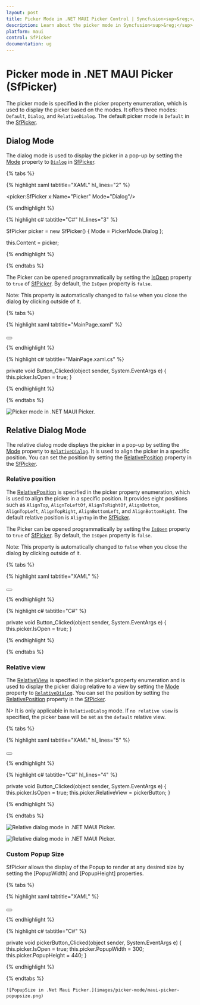 ```yaml
---
layout: post
title: Picker Mode in .NET MAUI Picker Control | Syncfusion<sup>&reg;</sup>
description: Learn about the picker mode in Syncfusion<sup>&reg;</sup> .NET MAUI Picker (SfPicker) control and its basic features.
platform: maui
control: SfPicker
documentation: ug
---
```


# Picker mode in .NET MAUI Picker (SfPicker)

The picker mode is specified in the picker property enumeration, which is used to display the picker based on the modes. It offers three modes: `Default`, `Dialog`, and `RelativeDialog`. The default picker mode is `Default` in the [SfPicker](https://help.syncfusion.com/cr/maui/Syncfusion.Maui.Picker.SfPicker.html).

## Dialog Mode

The dialog mode is used to display the picker in a pop-up by setting the [Mode](https://help.syncfusion.com/cr/maui/Syncfusion.Maui.Picker.PickerBase.html#Syncfusion_Maui_Picker_PickerBase_Mode) property to [`Dialog`](https://help.syncfusion.com/cr/maui/Syncfusion.Maui.Picker.PickerMode.html#Syncfusion_Maui_Picker_PickerMode_Dialog) in [SfPicker](https://help.syncfusion.com/cr/maui/Syncfusion.Maui.Picker.SfPicker.html).

{% tabs %}

{% highlight xaml tabtitle="XAML" hl_lines="2" %}

<picker:SfPicker x:Name="Picker"
                 Mode="Dialog"/>

{% endhighlight %}

{% highlight c# tabtitle="C#" hl_lines="3" %}

SfPicker picker = new SfPicker()
{
    Mode = PickerMode.Dialog
};

this.Content = picker;

{% endhighlight %}

{% endtabs %}

The Picker can be opened programmatically by setting the [IsOpen](https://help.syncfusion.com/cr/maui/Syncfusion.Maui.Picker.PickerBase.html#Syncfusion_Maui_Picker_PickerBase_IsOpen) property to `true` of [SfPicker](https://help.syncfusion.com/cr/maui/Syncfusion.Maui.Picker.SfPicker.html). By default, the `IsOpen` property is `false`.

Note: This property is automatically changed to `false` when you close the dialog by clicking outside of it.

{% tabs %}

{% highlight xaml tabtitle="MainPage.xaml" %}

<Grid>
    <picker:SfPicker x:Name="picker"
                         Mode="Dialog"/>
    <Button Text="Open Picker" 
            x:Name="pickerButton"
            Clicked="Button_Clicked"
            HorizontalOptions="Center"
            VerticalOptions="Center"
            HeightRequest="50" 
            WidthRequest="150">
    </Button>
</Grid>

{% endhighlight %}

{% highlight c# tabtitle="MainPage.xaml.cs" %}

private void Button_Clicked(object sender, System.EventArgs e)
{
    this.picker.IsOpen = true;
}

{% endhighlight %}

{% endtabs %}

   ![Picker mode in .NET MAUI Picker.](images/picker-mode/maui-picker-mode.gif)

## Relative Dialog Mode

The relative dialog mode displays the picker in a pop-up by setting the [Mode](https://help.syncfusion.com/cr/maui/Syncfusion.Maui.Picker.PickerBase.html#Syncfusion_Maui_Picker_PickerBase_Mode) property to [`RelativeDialog`](https://help.syncfusion.com/cr/maui/Syncfusion.Maui.Picker.PickerMode.html#Syncfusion_Maui_Picker_PickerMode_RelativeDialog). It is used to align the picker in a specific position. You can set the position by setting the [RelativePosition](https://help.syncfusion.com/cr/maui/Syncfusion.Maui.Picker.PickerBase.html#Syncfusion_Maui_Picker_PickerBase_RelativePosition) property in the [SfPicker](https://help.syncfusion.com/cr/maui/Syncfusion.Maui.Picker.SfPicker.html).

### Relative position

The [RelativePosition](https://help.syncfusion.com/cr/maui/Syncfusion.Maui.Picker.PickerBase.html#Syncfusion_Maui_Picker_PickerBase_RelativePosition) is specified in the picker property enumeration, which is used to align the picker in a specific position. It provides eight positions such as `AlignTop`, `AlignToLeftOf`, `AlignToRightOf`, `AlignBottom`, `AlignTopLeft`, `AlignTopRight`, `AlignBottomLeft`, and `AlignBottomRight`. The default relative position is `AlignTop` in the [SfPicker](https://help.syncfusion.com/cr/maui/Syncfusion.Maui.Picker.SfPicker.html).


The Picker can be opened programmatically by setting the [`IsOpen`](https://help.syncfusion.com/cr/maui/Syncfusion.Maui.Picker.PickerBase.html#Syncfusion_Maui_Picker_PickerBase_IsOpen) property to `true` of [SfPicker](https://help.syncfusion.com/cr/maui/Syncfusion.Maui.Picker.SfPicker.html). By default, the `IsOpen` property is `false`.

Note: This property is automatically changed to `false` when you close the dialog by clicking outside of it.

{% tabs %}

{% highlight xaml tabtitle="XAML" %}

<Grid>
    <picker:SfPicker x:Name="picker" 
                         Mode="RelativeDialog"
                         RelativePosition="AlignTopLeft">
    </picker:SfPicker>
    <Button Text="Open Picker"
            x:Name="pickerButton"
            Clicked="Button_Clicked"
            HorizontalOptions="Center"
            VerticalOptions="Center"
            HeightRequest="50" 
            WidthRequest="150">
    </Button>
</Grid>

{% endhighlight %}

{% highlight c# tabtitle="C#" %}

private void Button_Clicked(object sender, System.EventArgs e)
{
    this.picker.IsOpen = true;
}

{% endhighlight %} 

{% endtabs %}

### Relative view

The [RelativeView](https://help.syncfusion.com/cr/maui/Syncfusion.Maui.Picker.PickerBase.html#Syncfusion_Maui_Picker_PickerBase_RelativeView) is specified in the picker's property enumeration and is used to display the picker dialog relative to a view by setting the [Mode](https://help.syncfusion.com/cr/maui/Syncfusion.Maui.Picker.PickerBase.html#Syncfusion_Maui_Picker_PickerBase_Mode) property to [`RelativeDialog`](https://help.syncfusion.com/cr/maui/Syncfusion.Maui.Picker.PickerMode.html#Syncfusion_Maui_Picker_PickerMode_RelativeDialog). You can set the position by setting the [RelativePosition](https://help.syncfusion.com/cr/maui/Syncfusion.Maui.Picker.PickerBase.html#Syncfusion_Maui_Picker_PickerBase_RelativePosition) property in the [SfPicker](https://help.syncfusion.com/cr/maui/Syncfusion.Maui.Picker.SfPicker.html).


N> It is only applicable in `RelativeDialog` mode. If `no relative view` is specified, the picker base will be set as the `default` relative view.

{% tabs %}

{% highlight xaml tabtitle="XAML" hl_lines="5" %}

<Grid>
    <picker:SfPicker x:Name="picker" 
                         Mode="RelativeDialog"
                         RelativePosition="AlignTopLeft"
                         RelativeView = "{x:Reference pickerButton}">
    </picker:SfPicker>
    <Button Text="Open Picker"
            x:Name="pickerButton"
            Clicked="Button_Clicked"
            HorizontalOptions="Center"
            VerticalOptions="Center"
            HeightRequest="50" 
            WidthRequest="150">
    </Button>
</Grid>

{% endhighlight %}

{% highlight c# tabtitle="C#" hl_lines="4" %}

private void Button_Clicked(object sender, System.EventArgs e)
{
    this.picker.IsOpen = true;
    this.picker.RelativeView = pickerButton;
}

{% endhighlight %} 

{% endtabs %}

   ![Relative dialog mode in .NET MAUI Picker.](images/picker-mode/maui-picker-relative-dialog-mode1.png)

   ![Relative dialog mode in .NET MAUI Picker.](images/picker-mode/maui-picker-relative-dialog-mode2.png)

### Custom Popup Size

SfPicker allows the display of the Popup to render at any desired size by setting the [PopupWidth] and [PopupHeight] properties.

{% tabs %}

{% highlight xaml tabtitle="XAML" %}

<Grid>
    <picker:SfPicker 
            x:Name="picker"
            Mode="Dialog"
            RelativePosition="AlignToRightOf"
            PopupWidth="200"
            PopupHeight="440">
        <picker:SfPicker.HeaderView >
            <picker:PickerHeaderView Height="40" Text="Select a color" />
        </picker:SfPicker.HeaderView>
        <picker:SfPicker.Columns>
            <picker:PickerColumn HeaderText="Colors" ItemsSource="{Binding DataSource}"/>
        </picker:SfPicker.Columns>
        <picker:SfPicker.ColumnHeaderView >
            <picker:PickerColumnHeaderView Height="40"/>
        </picker:SfPicker.ColumnHeaderView>
        <picker:SfPicker.FooterView>
            <picker:PickerFooterView  Height="40"/>
        </picker:SfPicker.FooterView>
    </picker:SfPicker>
    <Button Text="Open Text"
            x:Name="pickerButton"
            Clicked="pickerButton_Clicked"
            HorizontalOptions="Center"
            VerticalOptions="Center"
            HeightRequest="40"
            WidthRequest="150">
    </Button>
</Grid>

{% endhighlight %}

{% highlight c# tabtitle="C#" %}

private void pickerButton_Clicked(object sender, System.EventArgs e)
{
    this.picker.IsOpen = true;
    this.picker.PopupWidth = 300;
    this.picker.PopupHeight = 440;
}

{% endhighlight %} 

{% endtabs %}

    ![PopupSize in .Net Maui Picker.](images/picker-mode/maui-picker-popupsize.png)
